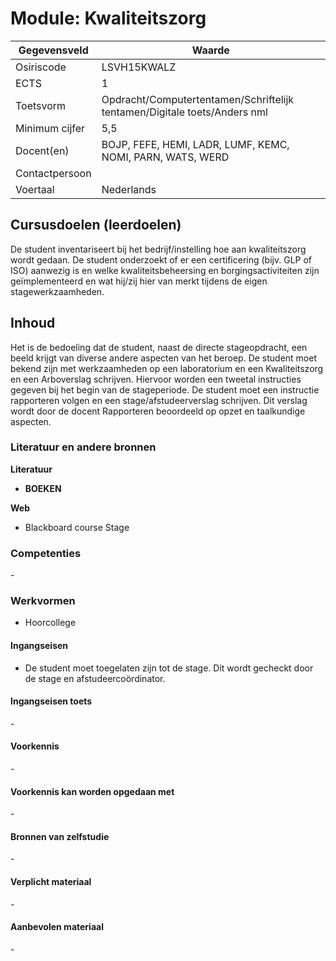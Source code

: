 # Module: Kwaliteitszorg

| Gegevensveld  | Waarde |
| ------------- | ------------- |
| Osiriscode  | LSVH15KWALZ  |
| ECTS  | 1 |
| Toetsvorm  | Opdracht/Computertentamen/Schriftelijk tentamen/Digitale toets/Anders nml |
| Minimum cijfer  | 5,5 |
| Docent(en)  | BOJP, FEFE, HEMI, LADR, LUMF, KEMC, NOMI, PARN, WATS, WERD |
| Contactpersoon  |  |
| Voertaal  | Nederlands |

## Cursusdoelen (leerdoelen)

De student inventariseert bij het bedrijf/instelling hoe aan kwaliteitszorg wordt gedaan. De student onderzoekt of er een certificering (bijv. GLP of ISO) aanwezig is en welke kwaliteitsbeheersing en borgingsactiviteiten zijn geïmplementeerd en wat hij/zij hier van merkt tijdens de eigen stagewerkzaamheden.

## Inhoud

Het is de bedoeling dat de student, naast de directe stageopdracht, een beeld krijgt van diverse andere aspecten van het beroep.
De student moet bekend zijn met werkzaamheden op een laboratorium en een Kwaliteitszorg en een Arboverslag schrijven. Hiervoor worden een tweetal instructies gegeven bij het begin van de stageperiode.
De student moet een instructie rapporteren volgen en een stage/afstudeerverslag schrijven. Dit verslag wordt door de docent Rapporteren beoordeeld op opzet en taalkundige aspecten.

### Literatuur en andere bronnen

**Literatuur**  
- __BOEKEN__

**Web**
- Blackboard course Stage

### Competenties
\-

### Werkvormen  

- Hoorcollege

#### Ingangseisen 
- De student moet toegelaten zijn tot de stage. Dit wordt gecheckt door de stage en afstudeercoördinator.

#### Ingangseisen toets
\- 

#### Voorkennis
\-

#### Voorkennis kan worden opgedaan met
\-

#### Bronnen van zelfstudie
\-

#### Verplicht materiaal
\-

#### Aanbevolen materiaal
\-


